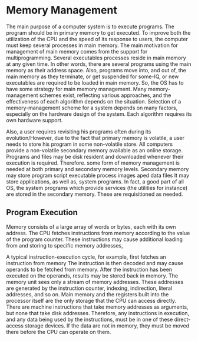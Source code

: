 # Memory Management

The main purpose of a computer system is to execute programs. The program should be in primary memory to get executed. To improve both the utilization of the CPU and the speed of its response to users, the computer must keep several processes in main memory. The main motivation for management of main memory comes from the support for multiprogramming. Several executables processes reside in main memory at any given time. In other words, there are several programs using the main memory as their address space. Also, programs move into, and out of, the main memory as they terminate, or get suspended for some-IQ, or new executables are required to be loaded in main memory. So, the OS has to have some strategy for main memory management. Many memory-management schemes exist, reflecting various approaches, and the effectiveness of each algorithm depends on the situation. Selection of a memory-management scheme for a system depends on many factors, especially on the hardware design of the system. Each algorithm requires its own hardware support.

Also, a user requires revisiting his programs often during its evolution/However, due to the fact that primary memory is volatile, a user needs to store his program in some non-volatile store. All computers provide a non-volatile secondary memory available as an online storage. Programs and files may be disk resident and downloaded whenever their execution is required. Therefore. some form of memory management is needed at both primary and secondary memory levels. Secondary memory may store program script executable process images aped data files It may store applications, as well as, system programs. In fact, a good part of all OS, the system programs which provide services (the utilities for instance) are stored in the secondary memory. These are requisitioned as needed.

## Program Execution

Memory consists of a large array of words or bytes, each with its own address. The CPU fetches instructions from memory according to the value of the program counter. These instructions may cause additional loading from and storing to specific memory addresses,

A typical instruction-execution cycle, for example, first fetches an instruction from memory The instruction is then decoded and may cause operands to be fetched from memory. After the instruction has been executed on the operands, results may be stored back in memory. The memory unit sees only a stream of memory addresses. These addresses are generated by the instruction counter, indexing, indirection, literal addresses, and so on. Main memory and the registers built into the processor itself are the only storage that the CPU can access directly. There are machine instructions that take memory addresses as arguments, but none that take disk addresses. Therefore, any instructions in execution, and any data being used by the instructions, must be in one of these direct-access storage devices. If the data are not in memory, they must be moved there before the CPU can operate on them.